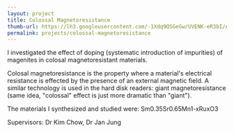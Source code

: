 ```yaml
---
layout: project
title: Colossal Magnetoresistance 
thumb-url: https://lh3.googleusercontent.com/-1Xdq9QSGeGw/UVENK-eR3bI/AAAAAAAAAQM/N5N9KCTsZOw/s500/colosal_magnetoresistance_1.jpg 
permalink: projects/colossal-magnetoresistance
---
```


I investigated the effect of doping (systematic introduction of impurities) of magenites in colosal magnetoresistant materials.

Colosal magnetoresistance is the property where a material's electrical resistance is effected by the presence of an external magnetic field. A similar technology is used in the hard disk readers: giant magnetoresistance (same idea, "colossal" effect is just more dramatic than "giant").

The materials I synthesized and studied were: Sm0.35Sr0.65Mn1-xRuxO3

Supervisors: Dr Kim Chow, Dr Jan Jung

